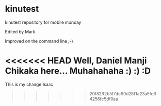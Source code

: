 kinutest
========

kinutest repository for mobile monday

Edited by Mark

Improved on the command line ;-)

<<<<<<< HEAD
Well, Daniel Manji Chikaka here... Muhahahaha :) :) :D
=======
This is my change Isaac
>>>>>>> 20f8262b5f7dc90d28f1a23a5fc64256fc5df0aa
